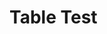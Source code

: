 <script type="text/javascript" src="../scripts/docHelpers.js"></script>
<h1>Table Test</h1>

<div class="example" id="tableTest">
</div>
<script type="text/javascript">
window.addEventListener('DOMContentLoaded', (event) => {
    CreateSample("tableTest", 1080);
});
</script>
